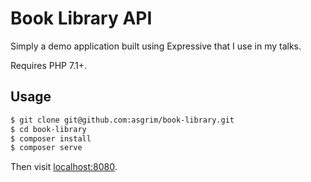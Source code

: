 # Book Library API

Simply a demo application built using Expressive that I use in my talks.

Requires PHP 7.1+.

## Usage

```bash
$ git clone git@github.com:asgrim/book-library.git
$ cd book-library
$ composer install
$ composer serve
```

Then visit [localhost:8080](http://localhost:8080/).
